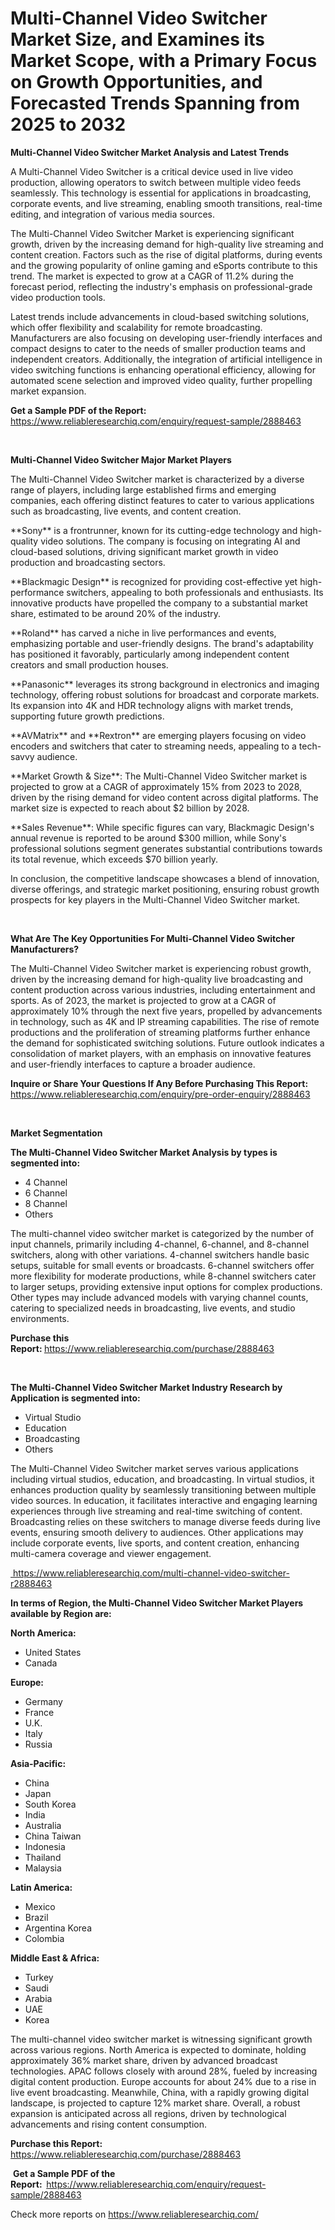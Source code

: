 <p><h1>Multi-Channel Video Switcher Market Size, and Examines its Market Scope, with a Primary Focus on Growth Opportunities, and Forecasted Trends Spanning from 2025 to 2032</h1></p><p><strong>Multi-Channel Video Switcher Market Analysis and Latest Trends</strong></p>
<p><p>A Multi-Channel Video Switcher is a critical device used in live video production, allowing operators to switch between multiple video feeds seamlessly. This technology is essential for applications in broadcasting, corporate events, and live streaming, enabling smooth transitions, real-time editing, and integration of various media sources.</p><p>The Multi-Channel Video Switcher Market is experiencing significant growth, driven by the increasing demand for high-quality live streaming and content creation. Factors such as the rise of digital platforms, during events and the growing popularity of online gaming and eSports contribute to this trend. The market is expected to grow at a CAGR of 11.2% during the forecast period, reflecting the industry's emphasis on professional-grade video production tools.</p><p>Latest trends include advancements in cloud-based switching solutions, which offer flexibility and scalability for remote broadcasting. Manufacturers are also focusing on developing user-friendly interfaces and compact designs to cater to the needs of smaller production teams and independent creators. Additionally, the integration of artificial intelligence in video switching functions is enhancing operational efficiency, allowing for automated scene selection and improved video quality, further propelling market expansion.</p></p>
<p><strong>Get a Sample PDF of the Report:&nbsp;</strong> <a href="https://www.reliableresearchiq.com/enquiry/request-sample/2888463?utm_campaign=2443&utm_medium=2&utm_source=Github&utm_content=ia&utm_term=14032025&utm_id=multi-channel-video-switcher">https://www.reliableresearchiq.com/enquiry/request-sample/2888463</a></p>
<p>&nbsp;</p>
<p><strong>Multi-Channel Video Switcher Major Market Players</strong></p>
<p><p>The Multi-Channel Video Switcher market is characterized by a diverse range of players, including large established firms and emerging companies, each offering distinct features to cater to various applications such as broadcasting, live events, and content creation. </p><p>**Sony** is a frontrunner, known for its cutting-edge technology and high-quality video solutions. The company is focusing on integrating AI and cloud-based solutions, driving significant market growth in video production and broadcasting sectors.</p><p>**Blackmagic Design** is recognized for providing cost-effective yet high-performance switchers, appealing to both professionals and enthusiasts. Its innovative products have propelled the company to a substantial market share, estimated to be around 20% of the industry.</p><p>**Roland** has carved a niche in live performances and events, emphasizing portable and user-friendly designs. The brand's adaptability has positioned it favorably, particularly among independent content creators and small production houses.</p><p>**Panasonic** leverages its strong background in electronics and imaging technology, offering robust solutions for broadcast and corporate markets. Its expansion into 4K and HDR technology aligns with market trends, supporting future growth predictions.</p><p>**AVMatrix** and **Rextron** are emerging players focusing on video encoders and switchers that cater to streaming needs, appealing to a tech-savvy audience.</p><p>**Market Growth & Size**: The Multi-Channel Video Switcher market is projected to grow at a CAGR of approximately 15% from 2023 to 2028, driven by the rising demand for video content across digital platforms. The market size is expected to reach about $2 billion by 2028.</p><p>**Sales Revenue**: While specific figures can vary, Blackmagic Design's annual revenue is reported to be around $300 million, while Sony's professional solutions segment generates substantial contributions towards its total revenue, which exceeds $70 billion yearly.</p><p>In conclusion, the competitive landscape showcases a blend of innovation, diverse offerings, and strategic market positioning, ensuring robust growth prospects for key players in the Multi-Channel Video Switcher market.</p></p>
<p>&nbsp;</p>
<p><strong>What Are The Key Opportunities For Multi-Channel Video Switcher Manufacturers?</strong></p>
<p><p>The Multi-Channel Video Switcher market is experiencing robust growth, driven by the increasing demand for high-quality live broadcasting and content production across various industries, including entertainment and sports. As of 2023, the market is projected to grow at a CAGR of approximately 10% through the next five years, propelled by advancements in technology, such as 4K and IP streaming capabilities. The rise of remote productions and the proliferation of streaming platforms further enhance the demand for sophisticated switching solutions. Future outlook indicates a consolidation of market players, with an emphasis on innovative features and user-friendly interfaces to capture a broader audience.</p></p>
<p><strong>Inquire or Share Your Questions If Any Before Purchasing This Report:</strong> <a href="https://www.reliableresearchiq.com/enquiry/pre-order-enquiry/2888463?utm_campaign=2443&utm_medium=2&utm_source=Github&utm_content=ia&utm_term=14032025&utm_id=multi-channel-video-switcher">https://www.reliableresearchiq.com/enquiry/pre-order-enquiry/2888463</a></p>
<p>&nbsp;</p>
<p><strong>Market Segmentation</strong></p>
<p><strong>The Multi-Channel Video Switcher Market Analysis by types is segmented into:</strong></p>
<p><ul><li>4 Channel</li><li>6 Channel</li><li>8 Channel</li><li>Others</li></ul></p>
<p><p>The multi-channel video switcher market is categorized by the number of input channels, primarily including 4-channel, 6-channel, and 8-channel switchers, along with other variations. 4-channel switchers handle basic setups, suitable for small events or broadcasts. 6-channel switchers offer more flexibility for moderate productions, while 8-channel switchers cater to larger setups, providing extensive input options for complex productions. Other types may include advanced models with varying channel counts, catering to specialized needs in broadcasting, live events, and studio environments.</p></p>
<p><strong>Purchase this Report:&nbsp;</strong><a href="https://www.reliableresearchiq.com/purchase/2888463?utm_campaign=2443&utm_medium=2&utm_source=Github&utm_content=ia&utm_term=14032025&utm_id=multi-channel-video-switcher">https://www.reliableresearchiq.com/purchase/2888463</a></p>
<p>&nbsp;</p>
<p><strong>The Multi-Channel Video Switcher Market Industry Research by Application is segmented into:</strong></p>
<p><ul><li>Virtual Studio</li><li>Education</li><li>Broadcasting</li><li>Others</li></ul></p>
<p><p>The Multi-Channel Video Switcher market serves various applications including virtual studios, education, and broadcasting. In virtual studios, it enhances production quality by seamlessly transitioning between multiple video sources. In education, it facilitates interactive and engaging learning experiences through live streaming and real-time switching of content. Broadcasting relies on these switchers to manage diverse feeds during live events, ensuring smooth delivery to audiences. Other applications may include corporate events, live sports, and content creation, enhancing multi-camera coverage and viewer engagement.</p></p>
<p><a href="https://www.reliableresearchiq.com/multi-channel-video-switcher-r2888463?utm_campaign=2443&utm_medium=2&utm_source=Github&utm_content=ia&utm_term=14032025&utm_id=multi-channel-video-switcher">&nbsp;https://www.reliableresearchiq.com/multi-channel-video-switcher-r2888463</a></p>
<p><strong>In terms of Region, the Multi-Channel Video Switcher Market Players available by Region are:</strong></p>
<p>
    <p> <strong> North America: </strong>
        <ul>
            <li>United States</li>
            <li>Canada</li>
        </ul>
        </p> 
    <p> <strong> Europe: </strong>
        <ul>
            <li>Germany</li>
            <li>France</li>
            <li>U.K.</li>
            <li>Italy</li>
            <li>Russia</li>
        </ul>
        </p> 
    <p> <strong> Asia-Pacific: </strong>
        <ul>
            <li>China</li>
            <li>Japan</li>
            <li>South Korea</li>
            <li>India</li>
            <li>Australia</li>
            <li>China Taiwan</li>
            <li>Indonesia</li>
            <li>Thailand</li>
            <li>Malaysia</li>
        </ul>
        </p> 
    <p> <strong> Latin America: </strong>
        <ul>
            <li>Mexico</li>
            <li>Brazil</li>
            <li>Argentina Korea</li>
            <li>Colombia</li>
        </ul>
        </p> 
    <p> <strong> Middle East & Africa: </strong>
        <ul>
            <li>Turkey</li>
            <li>Saudi</li>
            <li>Arabia</li>
            <li>UAE</li>
            <li>Korea</li>
        </ul>
    </p>
    </p>
<p><p>The multi-channel video switcher market is witnessing significant growth across various regions. North America is expected to dominate, holding approximately 36% market share, driven by advanced broadcast technologies. APAC follows closely with around 28%, fueled by increasing digital content production. Europe accounts for about 24% due to a rise in live event broadcasting. Meanwhile, China, with a rapidly growing digital landscape, is projected to capture 12% market share. Overall, a robust expansion is anticipated across all regions, driven by technological advancements and rising content consumption.</p></p>
<p><strong>Purchase this Report: </strong><a href="https://www.reliableresearchiq.com/purchase/2888463?utm_campaign=2443&utm_medium=2&utm_source=Github&utm_content=ia&utm_term=14032025&utm_id=multi-channel-video-switcher">https://www.reliableresearchiq.com/purchase/2888463</a></p>
<p>&nbsp;<strong>Get a Sample PDF of the Report:&nbsp;&nbsp;</strong><a href="https://www.reliableresearchiq.com/enquiry/request-sample/2888463?utm_campaign=2443&utm_medium=2&utm_source=Github&utm_content=ia&utm_term=14032025&utm_id=multi-channel-video-switcher">https://www.reliableresearchiq.com/enquiry/request-sample/2888463</a></p>
<p><strong></strong></p>
<p>Check more reports on <a href="https://www.reliableresearchiq.com/?utm_campaign=2443&utm_medium=2&utm_source=Github&utm_content=ia&utm_term=14032025&utm_id=multi-channel-video-switcher">https://www.reliableresearchiq.com/</a></p>